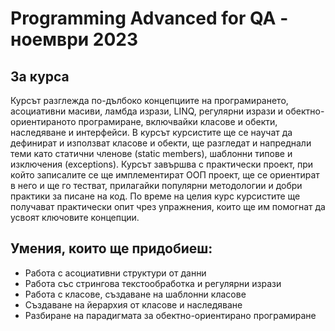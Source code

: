 ﻿# Programming Advanced for QA - ноември 2023

 ## За курса
Курсът разглежда по-дълбоко концепциите на програмирането, асоциативни масиви, ламбда изрази, LINQ, регулярни изрази и обектно-ориентираното програмиране, включвайки класове и обекти, наследяване и интерфейси. В курсът курсистите ще се научат да дефинират и използват класове и обекти, ще разгледат и напреднали теми като статични членове (static members), шаблонни типове и изключения (exceptions). Курсът завършва с практически проект, при който записалите се ще имплементират ООП проект, ще се ориентират в него и ще го тестват, прилагайки популярни методологии и добри практики за писане на код. По време на целия курс курсистите ще получават практически опит чрез упражнения, които ще им помогнат да усвоят ключовите концепции.

## Умения, които ще придобиеш:
- Работа с асоциативни структури от данни
- Работа със стрингова текстообработка и регулярни изрази
- Работа с класове, създаване на шаблонни класове
- Създаване на йерархия от класове и наследяване
- Разбиране на парадигмата за обектно-ориентирано програмиране
